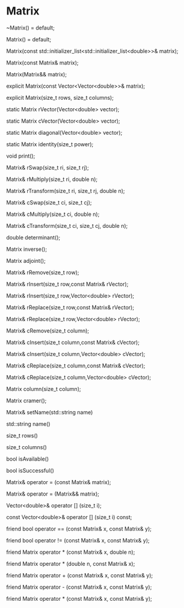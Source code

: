 # Matrix 
~Matrix() = default;  

Matrix() = default;  

Matrix(const std::initializer_list\<std::initializer_list\<double\>\>& matrix);  

Matrix(const Matrix& matrix);  

Matrix(Matrix&& matrix);  

explicit Matrix(const Vector\<Vector\<double\>\>& matrix);  

explicit Matrix(size_t rows, size_t columns);  

static Matrix rVector(Vector\<double\> vector);  

static Matrix cVector(Vector\<double\> vector);  

static Matrix diagonal(Vector\<double\> vector);  

static Matrix identity(size_t power);  

void print();  

Matrix& rSwap(size_t ri, size_t rj);  

Matrix& rMultiply(size_t ri, double n);  

Matrix& rTransform(size_t ri, size_t rj, double n);  

Matrix& cSwap(size_t ci, size_t cj);  

Matrix& cMultiply(size_t ci, double n);  

Matrix& cTransform(size_t ci, size_t cj, double n);  

double determinant();  

Matrix inverse();  

Matrix adjoint();  

Matrix& rRemove(size_t row);  

Matrix& rInsert(size_t row,const Matrix& rVector);  

Matrix& rInsert(size_t row,Vector\<double\> rVector);  

Matrix& rReplace(size_t row,const Matrix& rVector);  

Matrix& rReplace(size_t row,Vector\<double\> rVector);   

Matrix& cRemove(size_t column);  

Matrix& cInsert(size_t column,const Matrix& cVector);  

Matrix& cInsert(size_t column,Vector\<double\> cVector);  

Matrix& cReplace(size_t column,const Matrix& cVector);  

Matrix& cReplace(size_t column,Vector\<double\> cVector);  

Matrix column(size_t column);  

Matrix cramer();  

Matrix& setName(std::string name)  

std::string name()  

size_t rows()  

size_t columns()  

bool isAvailable()  

bool isSuccessful()  

Matrix& operator = (const Matrix& matrix);  

Matrix& operator = (Matrix&& matrix);  

Vector\<double\>& operator [] (size_t i);  

const Vector\<double\>& operator [] (size_t i) const;  

friend bool operator == (const Matrix& x, const Matrix& y);  

friend bool operator != (const Matrix& x, const Matrix& y);  

friend Matrix operator * (const Matrix& x, double n);  

friend Matrix operator * (double n, const Matrix& x);  

friend Matrix operator + (const Matrix& x, const Matrix& y);  

friend Matrix operator - (const Matrix& x, const Matrix& y);  

friend Matrix operator * (const Matrix& x, const Matrix& y);  

